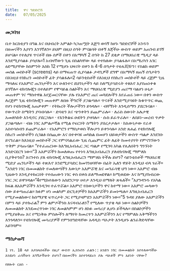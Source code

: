 ```yaml
---
title:  ዋና ግድድሮሽ
date:   07/05/2025
---
```


### መጋበዝ
 

ቤተ ክርስቲያን በግል እና በህብረት አምልኮ ካጋጠሟት እጅግ ወሳኝ ከሆኑ ግድድሮሾች አንዱን በዘመናችን እያየን እንገኛለን። ይህም በዚህ ሰዓት ምናልባት በቀኝ እጃችሁ ውስጥ ወይም አጠገብ ይገኝ ይሆናል። የተለያዩ ጥናቶች በዙ ሰዎች በቀን በአማካኝ 2 ሰዓት ከ 27 ደቂቃ በማህበራዊ ሚዲያ ላይ እንደሚያሳልፉ ያሳያሉ።1 አብዛኛውን ጊዜ በስልካቸው ላይ ተተክለው ያሳልፋሉ። በአሜሪካን አገር ዕድሜያቸው ከስምንት እስከ 12 የሚሆኑ ህጻናት በቀን ከ 4-6 ሰዓታት የቴሌቪዥን፣ የስልክ ወይም መሰል መስኮቶች (screens) ላይ በማፍጠጥ ሲያሳልፉ ታዳጊዎች ደግሞ በአማካኝ ዘጠኝ ሰዓታትን በእነዚህ የስክሪን መስኮቶች ፊት ያሳልፋሉ።2 ሳይንቲስቶች በእነዚህ የስክሪን መስኮቶች ላይ ረጅም ጊዜ ማሳለፍ የአእምሮ ጤንነታችን እና ሁለንተና ደህንነታችን ላይ ስለሚያሳድሩት ተፅእኖ እያስጠነቀቁ ይገኛሉ።
ቴክኖሎጂን በተለይም የሞባይል ስልኮችን እና ማህበራዊ ሚድያን ጤናማ ባልሆነ ሁኔታ መጠቀም ገና ማስተዋል እየጀመርናቸው ያሉ የአእምሮ ጤና መጓደሎችን እየፈጠሩ ነው። በቀን ውስጥ ለረጅም ጊዜ ቴክኖሎጂን መጠቀም ለበዙ ችግሮች ያጋልጣሉ። ጥናቶች እንድሚያሳዩት ከቁጥጥር ወጪ የሆነ የቴክኖሎጂ አጠቃቀም
·   የትኩረት ችሎታችንን ይጎዳሉ።
·   ብቸኝነት እንዲሰማን ያደርጉናል።
·   የውጥረት ስሜትን ያባብሳሉ።
·   ድባቴን እና ጭንቀትን ይጨምራሉ።
·   ለራስ ሰውነት አሉታዊ አመለካከት እንዲኖር ያደርጋሉ።
·   የእንቅልፍ ዑደትን ያዛባሉ።
·   ሱስ ይፈጥራሉ።
·   ለበይነ-መረብ ጥቃት ያጋልጣሉ።
·   ብዙ ነገር አምልጦኛል የሚል የፍርሃት ስሜትን ያበረታታሉ።
·   ከእውነታው የራቀ አስተሳሰብን ይጨምራሉ።
·   የአእምሮን የማስታወስ ችሎታን ይቀንሳሉ።
አንድ ጸሐፊ የቴክኖሎጂ ስክሪን መስኮቶችን ሲገልፅ በሰጪው እና በተቀባዩ መካከል በመሆን ህይወታችን ውስጥ ጣልቃ እንደገቡ ይናገራል። ከእነዚህ መስኮቶች ጋር የምናሳልፈው ጊዜ ሲጨምር ፊት ለፊት ከመተያየት የምናገኘውን ጥቅም ያሳጡናል። “የተፈጠረነው ከእግዚአብሔር ጋር ጣልቃ የሚገባ አካል የሌለበትን ግንኙነት እንድናደርግ ነው።”3 አእምሯችን ከመለወጡ የተነሳ እግዚአብሔርን ያለቴክኖሎጂ ማምለክ ቢያቅተንስ? እናንተስ ያለ ቴክኖሎጂ እግዚአብሔርን ማምለክ ትችሉ ይሆን?
ሳይንቲስቶች ማህበራዊ ሚድያ ጤንነታችን ላይ ተጽእኖ እንደሚያሳድር ከመገንዘባቸው በፊት ኤለን ዋይት እንዲህ ብላ ፃፈች። “አንድን ነገር በመመልከት የመለወጣችን እውነታ አእምሯዊ እና መንፈሳዊ ህግ ነው። አእምሮ ብዙ ጊዜውን እንዲያተኩርበት የተሰጠውን ነገር ቀስ በቀስ ይለማመደዋል። ከሚወደው እና ከሚያከብረው ነገር ጋር ይዋሃዳል።”4የሚከተለውን አስደንጋጭ ሀተታ እንዲህ በማለት ጽፋለች። “እያንዳንዱ የአካል ክፍል ለአእምሯችን እንዲገዛ ተፈጥሯል። አእምሮ የሰውነታችን ዋና ከተማ ነው። አእምሮ መላውን ሰው ይቆጣጠራል። ክፉም ሆነ መልካም ድርጊቶቻችን ከአእምሯችን ይመነጫሉ። እግዚአብሔርን የሚያመልከውና ከሰማያዊ ፍጥረታት ጋር የሚያዛምደን አእምሯችን ነው።”5 ጉዳዩ ያለው አእምሯችን በምን ላይ ያተኩራል? ምን ልምዶችንስ እናዳብራለን? የሚለው ጥያቄ ላይ ነው። ስልኮቻችን ለመመልከት እንደመረጥነው ነገር ለመልካምም ሆነ ለክፉ መሳሪያ ሊሆኑ ይችላሉ። በስልኮቻችን የሚያዘቅጡ እና የሚነቅዙ ምስሎችን ለማየት ከመረጥን አእምሯችንን እና የማምለክ አቅማችንን እንጎዳለን። የቴክኖሎጂ መሳሪያዎች የምንሰግድላቸው አዳዲስ ጣኦታት እንዲሆኑ ልንፈቅድላቸው አይገባም።
 
 
### ማስታወሻ
`1 ነገ. 18 ላይ እያሰላሰላችሁ በዚያ ውስጥ ኢየሱስን ፈልጉ::`
`አንድን ነገር በመመልከት እየተለወጣችሁ እንደሆነ ራሳችሁን አግኝታችሁት ይሆን?`
`በዘመናችን እየተገዳደሩን ያሉ ጣኦቶች ምን አይነት ናቸው?`
 
`የፀሎት ርዕስ -`
